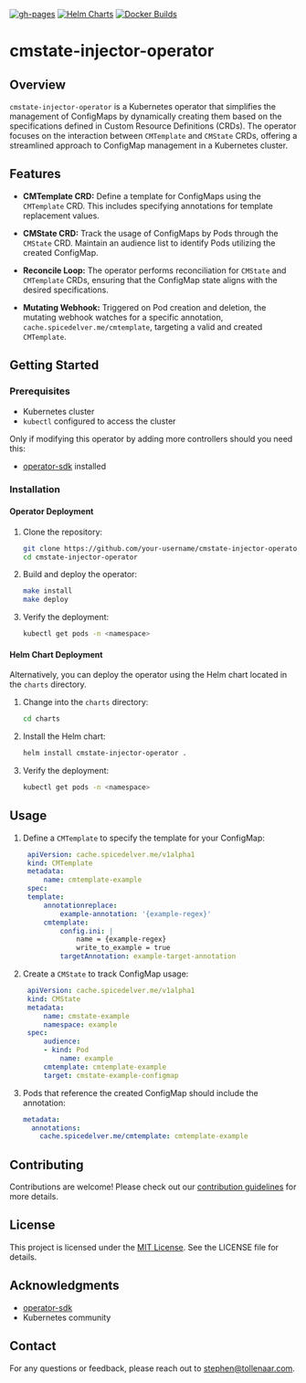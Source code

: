 [![gh-pages](https://github.com/STollenaar/cmstate-injector-operator/actions/workflows/pages/pages-build-deployment/badge.svg?branch=gh-pages)](https://github.com/STollenaar/cmstate-injector-operator/actions/workflows/pages/pages-build-deployment)
[![Helm Charts](https://github.com/STollenaar/cmstate-injector-operator/actions/workflows/release.yml/badge.svg)](https://github.com/STollenaar/cmstate-injector-operator/actions/workflows/release.yml)
[![Docker Builds](https://github.com/STollenaar/cmstate-injector-operator/actions/workflows/docker-publish.yml/badge.svg)](https://github.com/STollenaar/cmstate-injector-operator/actions/workflows/docker-publish.yml)

# cmstate-injector-operator

## Overview

`cmstate-injector-operator` is a Kubernetes operator that simplifies the management of ConfigMaps by dynamically creating them based on the specifications defined in Custom Resource Definitions (CRDs). The operator focuses on the interaction between `CMTemplate` and `CMState` CRDs, offering a streamlined approach to ConfigMap management in a Kubernetes cluster.

## Features

- **CMTemplate CRD:** Define a template for ConfigMaps using the `CMTemplate` CRD. This includes specifying annotations for template replacement values.

- **CMState CRD:** Track the usage of ConfigMaps by Pods through the `CMState` CRD. Maintain an audience list to identify Pods utilizing the created ConfigMap.

- **Reconcile Loop:** The operator performs reconciliation for `CMState` and `CMTemplate` CRDs, ensuring that the ConfigMap state aligns with the desired specifications.

- **Mutating Webhook:** Triggered on Pod creation and deletion, the mutating webhook watches for a specific annotation, `cache.spicedelver.me/cmtemplate`, targeting a valid and created `CMTemplate`.

## Getting Started

### Prerequisites

- Kubernetes cluster
- `kubectl` configured to access the cluster

Only if modifying this operator by adding more controllers should you need this:

- [operator-sdk](https://github.com/operator-framework/operator-sdk) installed

### Installation

#### Operator Deployment

1. Clone the repository:

   ```bash
   git clone https://github.com/your-username/cmstate-injector-operator.git
   cd cmstate-injector-operator
   ```

2. Build and deploy the operator:

   ```bash
   make install
   make deploy
   ```

3. Verify the deployment:

   ```bash
   kubectl get pods -n <namespace>
   ```

#### Helm Chart Deployment

Alternatively, you can deploy the operator using the Helm chart located in the `charts` directory.

1. Change into the `charts` directory:

   ```bash
   cd charts
   ```

2. Install the Helm chart:

   ```bash
   helm install cmstate-injector-operator .
   ```

3. Verify the deployment:

   ```bash
   kubectl get pods -n <namespace>
   ```

## Usage

1. Define a `CMTemplate` to specify the template for your ConfigMap:

   ```yaml
    apiVersion: cache.spicedelver.me/v1alpha1
    kind: CMTemplate
    metadata:
        name: cmtemplate-example
    spec:
    template:
        annotationreplace:
            example-annotation: '{example-regex}'
        cmtemplate:
            config.ini: |
                name = {example-regex}
                write_to_example = true
            targetAnnotation: example-target-annotation
   ```

2. Create a `CMState` to track ConfigMap usage:

   ```yaml
    apiVersion: cache.spicedelver.me/v1alpha1
    kind: CMState
    metadata:
        name: cmstate-example
        namespace: example
    spec:
        audience:
        - kind: Pod
            name: example
        cmtemplate: cmtemplate-example
        target: cmstate-example-configmap
   ```

3. Pods that reference the created ConfigMap should include the annotation:

   ```yaml
   metadata:
     annotations:
       cache.spicedelver.me/cmtemplate: cmtemplate-example
   ```

## Contributing

Contributions are welcome! Please check out our [contribution guidelines](CONTRIBUTING.md) for more details.

## License

This project is licensed under the [MIT License](LICENSE). See the LICENSE file for details.

## Acknowledgments

- [operator-sdk](https://github.com/operator-framework/operator-sdk)
- Kubernetes community

## Contact

For any questions or feedback, please reach out to [stephen@tollenaar.com](mailto:stephen@tollenaar.com).
